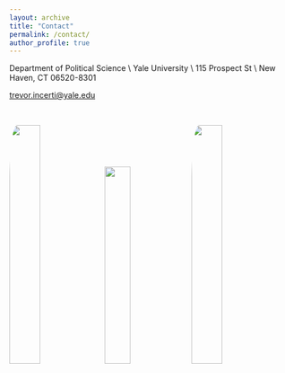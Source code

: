 ```yaml
---
layout: archive
title: "Contact"
permalink: /contact/
author_profile: true
---
```


Department of Political Science \\
Yale University \\
115 Prospect St \\
New Haven, CT 06520-8301

trevor.incerti@yale.edu

&nbsp;

 <p float="left">
  <img src="https://www.trevorincerti.com/images/solar_kamisu.jpeg" width="33%" style="border-radius:8%" />
  <img src="https://www.trevorincerti.com/images/chord.png" width="30%" />
  <img src="https://www.trevorincerti.com/images/meti.jpeg" width="33%" style="border-radius:8%" /> 
</p>